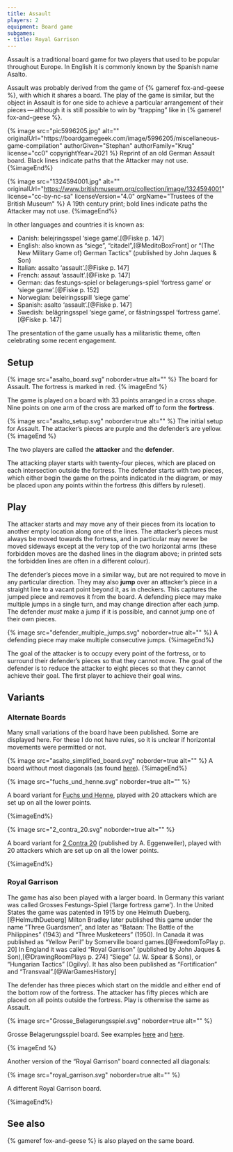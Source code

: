 ```yaml
---
title: Assault
players: 2
equipment: Board game
subgames:
- title: Royal Garrison
---
```


<p class="lead"><span class="aka">Assault</span> is a traditional board game for two players that used to be popular throughout Europe. In English it is commonly known by the Spanish name <span lang="es" class="aka">Asalto</span>.</p>

Assault was probably derived from the game of {% gameref fox-and-geese %}, with which it shares a board. The play of the game is similar, but the object in Assault is for one side to achieve a particular arrangement of their pieces — although it is still possible to win by “trapping” like in {% gameref fox-and-geese %}.

<div class="multi">
{% image src="pic5996205.jpg" alt="" originalUrl="https://boardgamegeek.com/image/5996205/miscellaneous-game-compilation"
    authorGiven="Stephan"
    authorFamily="Krug"
    license="cc0"
    copyrightYear=2021 %}
Reprint of an old German Assault board. Black lines indicate paths that the Attacker may not use.
{%imageEnd%}

{% image src="1324594001.jpg" alt="" originalUrl="https://www.britishmuseum.org/collection/image/1324594001" 
  license="cc-by-nc-sa" licenseVersion="4.0" orgName="Trustees of the British Museum" %}
A 19th century print; bold lines indicate paths the Attacker may not use. 
{%imageEnd%}
</div>

<!-- excerpt -->

In other languages and countries it is known as:

* Danish: <span lang="da" class="aka">belejringsspel</span> ‘siege game’.[@Fiske p. 147]
* English: also known as “<span class="aka">siege</span>”, “<span class="aka" >citadel</span>”,[@MeditoBoxFront] or “<span class="aka">(The New Military Game of) German Tactics</span>” (published by John Jaques & Son)
* Italian: <span lang="it" class="aka">assalto</span> ‘assault’.[@Fiske p. 147]
* French: <span lang="fr" class="aka">assaut</span> ‘assault’.[@Fiske p. 147]
* German: <span lang="de" class="aka">das festungs-spiel</span> or <span lang="de" class="aka">belagerungs-spiel</span> ‘fortress game’ or ‘siege game’.[@Fiske p.  152]
* Norwegian: <span lang="no" class="aka">beleiringsspill</span> ‘siege game’
* Spanish: <span lang="es" class="aka">asalto</span> ‘assault’.[@Fiske p. 147]
* Swedish: <span lang="sv" class="aka">belägringsspel</span> ‘siege game’, or <span lang="sv" class="aka">fästningsspel</span> ‘fortress game’.[@Fiske p. 147]

The presentation of the game usually has a militaristic theme, often celebrating some recent engagement.

## Setup 

{% image src="asalto_board.svg" noborder=true alt="" %}
The board for Assault. The fortress is marked in red.
{% imageEnd %}

The game is played on a board with 33 points arranged in a cross shape. Nine points on one arm of the cross are marked off to form the **fortress**.

{% image src="asalto_setup.svg" noborder=true alt="" %}
The initial setup for Assault. The attacker’s pieces are purple and the defender’s are yellow.
{% imageEnd %}

The two players are called the **attacker** and the **defender**.

The attacking player starts with twenty-four pieces, which are placed on each intersection outside the fortress. The defender starts with two pieces, which either begin the game on the points indicated in the diagram, or may be placed upon any points within the fortress (this differs by ruleset).

## Play

The attacker starts and may move any of their pieces from its location to another empty location along one of the lines. The attacker’s pieces must always be moved towards the fortress, and in particular may never be moved sideways except at the very top of the two horizontal arms (these forbidden moves are the dashed lines in the diagram above; in printed sets the forbidden lines are often in a different colour).

The defender’s pieces move in a similar way, but are not required to move in any particular direction. They may also **jump** over an attacker’s piece in a straight line to a vacant point beyond it, as in checkers. This captures the jumped piece and removes it from the board. A defending piece may make multiple jumps in a single turn, and may change direction after each jump. The defender *must* make a jump if it is possible, and cannot jump one of their own pieces.

{% image src="defender_multiple_jumps.svg" noborder=true alt="" %}
A defending piece may make multiple consecutive jumps.
{%imageEnd%}

The goal of the attacker is to occupy every point of the fortress, or to surround their defender’s pieces so that they cannot move. The goal of the defender is to reduce the attacker to eight pieces so that they cannot achieve their goal. The first player to achieve their goal wins.

## Variants

### Alternate Boards

Many small variations of the board have been published. Some are displayed here.  For these I do not have rules, so it is unclear if horizontal movements were permitted or not.

<div class="multi wide">

{% image src="asalto_simplified_board.svg" noborder=true alt="" %}
A board without most diagonals (as found [here](https://boardgamegeek.com/image/5069937/miscellaneous-game-compilation)).
{%imageEnd%}

{% image src="fuchs_und_henne.svg" noborder=true alt="" %}

A board variant for [<span lang="de" class="aka">Fuchs und Henne</span>](https://web.archive.org/web/20120817104138/http://www.holznerspiele.de/anleitung.html), played with 20 attackers which are set up on all the lower points. 

{%imageEnd%}

{% image src="2_contra_20.svg" noborder=true alt="" %}

A board variant for [<span lang="de" class="aka">2 Contra 20</span>](https://boardgamegeek.com/image/6417481/asalto) (published by A.  Eggenweiler), played with 20 attackers which are set up on all the lower points. 

{%imageEnd%}

</div>

### <span class="aka">Royal Garrison</span>

The game has also been played with a larger board. In Germany this variant was called <span lang="de" class="aka">Grosses Festungs-Spiel</span> (‘large fortress game’). In the United States the game was patented in 1915 by one Helmuth Dueberg.[@HelmuthDueberg] Milton Bradley later published this game under the name “<span class="aka">Three Guardsmen</span>”, and later as “<span class="aka">Bataan: The Battle of the Philippines</span>” (1943) and “<span class="aka">Three Musketeers</span>” (1950). In Canada it was published as “<span class="aka">Yellow Peril</span>” by Somerville board games.[@FreedomToPlay p. 20] In England it was called “Royal Garrison” (published by John Jaques & Son),[@DrawingRoomPlays p. 274] “Siege” (J. W. Spear & Sons), or “<span class="aka">Hungarian Tactics</span>” (Ogilvy). It has also been published as “<span class="aka">Fortification</span>” and “<span class="aka">Transvaal</span>”.[@WarGamesHistory]

The defender has three pieces which start on the middle and either end of the
bottom row of the fortress. The attacker has fifty pieces which are placed on
all points outside the fortress. Play is otherwise the same as Assault.

{% image src="Grosse_Belagerungsspiel.svg" noborder=true alt="" %}

<span lang="de">Grosse Belagerungsspiel</span> board. See examples
[here](https://boardgamegeek.com/image/4378970/asalto) and
[here](https://boardgamegeek.com/image/6800504/asalto).

{% imageEnd %}

Another version of the “Royal Garrison” board connected all diagonals:

{% image src="royal_garrison.svg" noborder=true alt="" %}

A different Royal Garrison board.

{%imageEnd%}

## See also

{% gameref fox-and-geese %} is also played on the same board.
